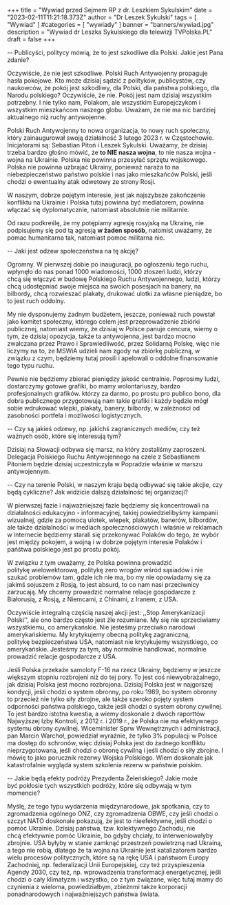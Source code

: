 +++
title = "Wywiad przed Sejmem RP z dr. Leszkiem Sykulskim"
date = "2023-02-11T11:21:18.373Z"
author = "Dr Leszek Sykulski"
tags = [ "Wywiad" ]
#categories = [ "wywiady" ]
banner = "banners/wywiad.jpg"
description = "Wywiad dr Leszka Sykulskiego dla telewizji TVPolska.PL"
draft = false
+++

-- Publicyści, politycy mówią, że to jest szkodliwe dla Polski. Jakie jest Pana zdanie?  


Oczywiście, że nie jest szkodliwe.
Polski Ruch Antywojenny propaguje hasła pokojowe. Kto może dzisiaj sądzić
z polityków, publicystów, czy naukowców, że pokój jest szkodliwy, dla Polski,
dla państwa polskiego, dla Narodu polskiego? Oczywiście, że nie. Pokój jest
nam dzisiaj wszystkim potrzebny. I nie tylko nam, Polakom, ale wszystkim
Europejczykom i wszystkim mieszkańcom naszego globu. Uważam, że nie ma nic
bardziej aktualnego niż ruchy antywojenne.


Polski Ruch Antywojenny to nowa organizacja, to nowy ruch społeczny, który
zainaugurował swoją działalność 3 lutego 2023 r. w Częstochowie. Inicjatorami
są: Sebastian Pitoń i Leszek Sykulski. Uważamy, że dzisiaj trzeba bardzo
głośno mówić, że __to NIE nasza wojna__, to nie nasza wojna - wojna na Ukrainie.
Polska nie powinna przesyłać sprzętu wojskowego. Polska nie powinna uzbrajać
Ukrainy, ponieważ naraża to na niebezpieczeństwo państwo polskie i nas jako
mieszkańców Polski, jeśli chodzi o ewentualny atak odwetowy ze strony Rosji.


W naszym, dobrze pojętym interesie, jest jak najszybsze zakończenie konfliktu
na Ukrainie i Polska tutaj powinna być mediatorem, powinna włączać się dyplomatycznie,
natomiast absolutnie nie militarnie.


Od razu podkreślę, że my potępiamy agresję rosyjską na Ukrainę, nie podpisujemy
się pod tą agresją __w żaden sposób__, natomist uważamy, że pomac humanitarna tak,
natomiast pomoc militarna nie.


-- Jaki jest odzew społeczeństwa na tę akcję?  


Ogromny. W pierwszej dobie po inauguracji, po ogłoszeniu tego ruchu, wpłynęło do nas ponad
1000 wiadomości, 1000 złoszeń ludzi, którzy chcą się włączyć w budowę Polskiego
Ruchu Antywojennego, ludzi, którzy chcą udostępniać swoje miejsca na swoich posesjach
na banery, na bilbordy, chcą rozwieszać plakaty, drukować ulotki za własne pieniądze,
bo to jest ruch oddolny.


My nie dysponujemy żadnym budżetem, jeszcze, ponieważ ruch powstał jako komitet społeczny,
którego celem jest przeprowadzenie zbiórki publicznej, natomiast wiemy, że dzisiaj w Polsce
panuje cencura, wiemy o tym, że dzisiaj opozycja, także ta antywojenna, jest bardzo mocno
zwalczana przez Prawo i Sprawiedliwość, przez Solidarną Polskę, więc nie liczymy na to,
że MSWiA udzieli nam zgody na zbiórkę publiczną, w związku z czym, będziemy tutaj prosili
i apelowali o oddolne finansowanie tego typu ruchu.


Pewnie nie będziemy zbierać pieniędzy jakość centralnie. Poprosimy ludzi, dostarczymy gotowe
grafiki, bo mamy wolontariuszy, bardzo profesjonalnych grafików. którzy za darmo, po prostu
pro publico bono, dla dobra publicznego przygotowują nam takie grafiki i każdy będzie mógł
sobie wdrukować wlepki, plakaty, banery, bilbordy, w zależności od zasobności portfela
i możliwości logistycznych.


-- Czy są jakieś odzewy, np. jakichś zagranicznych mediów, czy też ważnych osób, które się
interesują tym?  


Dzisiaj na Słowacji odbywa się marsz, na który zostaliśmy zaproszeni. Delegacja Polskiego
Ruchu Antywojennego na czele z Sebastianem Pitoniem będzie dzisiaj uczestniczyła w Popradzie
właśnie w marszu antywojennym.


-- Czy na terenie Polski, w naszym kraju będą odbywać się takie akcjie, czy będą cykliczne?
Jak widzicie dalszą działalność tej organizacji?  


W pierwszej fazie i najważniejszej fazie będziemy się koncentrowali na działalności edukacyjno -
informacyjnej, takiej powiedzielibyśmy kampanii wizualnej, gdzie za pomocą ulotek, wlepek, plakatów,
banerów, bilbordów, ale także działalności w mediach społecznościowych i właśnie w reklamach
w internecie będziemy starali się przekonywać Polaków do tego, że wybór jest między pokojem, a wojną
i w dobrze pojętym interesie Polaków i pańśtwa polskiego jest po prostu pokój.


W związku z tym uważamy, że Polska powinna prowadzić politykę wielowektorową, politykę zero wrogów wśród
sąsiadów i nie szukać problemów tam, gdzie ich nie ma, bo my nie opowiadamy się za jakimś sojuszem
z Rosją, to jest absurd, to co nam nasi przeciwnicy zarzucają. My chcemy prowadzić normalne relacje
gospodarcze z Białorusią, z Rosją, z Niemcami, z Chinami, z Iranem, z USA.


Oczywiście integralną częścią naszej akcji jest: ,,Stop Amerykanizacji Polski'', ale ono bardzo często
jest źle rozumiane. My się nie sprzeciwiamy wszystkiemu, co amerykańskie. Nie jesteśmy przeciwko narodowi
amerykańskiemu. My krytykujemy obecną politykę zagraniczną, politykę bezpieczeństwa USA, natomiast
nie krytykujemy wszystkiego, co amerykańskie. Jesteśmy za tym, aby normalnie handlować, normalnie prowadzić
relacje gospodarcze z USA.


Jeśli Polska przekaże samoloty F-16 na rzecz Ukrainy, będziemy w jeszcze większym stopniu rozbrojeni
niż do tej pory. To jest coś niewyobrażalnego, jak dzisiaj Polska jest mocno rozbrojona. Dzisiaj Polska jest
w najgorszej kondycji, jeśli chodzi o system obronny, po roku 1989, bo system obronny to przecież nie tylko
siły zbrojne, ale także szeroko pojęty system odporności państwa polskiego, także jeśli chodzi o system
obrony cywilnej. To jest bardzo istotna kwestia, a wiemy doskonale z dwóch raporttów Najwyższej Izby Kontroli,
z 2012 r. i 2019 r., że Polska nie ma efektywnego systemu obrony cywilnej. Wiceminister Sprw Wewnętrznych
i administracji, pan Marcin Warchoł, powiedział wyraźnie, że tylko 3% populacji w Polsce ma dostęp do
schronów, więc dzisiaj Polska jest do żadnego konfliktu nieprzygotowana, jeśli chodzi o obronę cywilną
i jeśli chodzi o siły zbrojne. I mówię to jako porucznik rezerwy Wojska Polskiego. Wiem doskonale jak
katastrofalnie wygląda system szkolenia rezerw w państwie polskim.


-- Jakie będą efekty podróży Prezydenta Żeleńskiego? Jakie może być pokłosie tych wszystkich podróży, które
się odbywają w tym momencie?  


Myślę, że tego typu wydarzenia międzynarodowe, jak spotkania, czy to zgromadzenia ogólnego ONZ, czy zgromadzenia OBWE,
czy jeśli chodzi o szczyt NATO doskonale pokazują, że jest to nieefektywne, jeśli chodzi o pomoc Ukrainie. Dzisiaj
państwa, tzw. kolektywnego Zachodu, nie chcą efektywnie pomóc Ukrainie, bo gdyby chciały, to interweniowałyby zbrojnie.
USA byłyby w stanie zamknąć przestrzeń powietrzną nad Ukrainą, a tego nie robią, dlatego że ta wojna na Ukrainie jest
katalizatorem bardzo wielu procesów politycznych, które są na rękę USA i państwom Europy Zachodniej, np. federalizacji
Unii Europejskiej, czy też przyspieszenia Agendy 2030, czy też, np. wprowadzenia transformacji energetycznej, jeśli
chodzi o cały klimatyzm i wszystko, co z tym związane, więc tutaj mamy do czynienia z wieloma, powiedziałbym, zbieżnmi
także korporacji ponadnarodowych i najważniejszych państwa świata.
